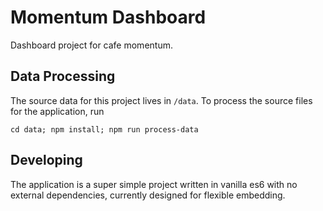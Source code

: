 # Momentum Dashboard

Dashboard project for cafe momentum.

## Data Processing

The source data for this project lives in `/data`. To process the source files for the application, run

`cd data; npm install; npm run process-data`

## Developing

The application is a super simple project written in vanilla es6 with no external dependencies, currently designed for flexible embedding.
